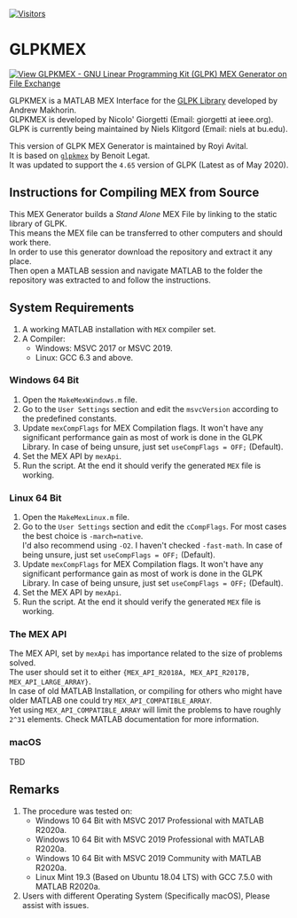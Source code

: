 [![Visitors](https://hits.seeyoufarm.com/api/count/incr/badge.svg?url=https%3A%2F%2Fgithub.com%2FRoyiAvital%2FStackExchangeCodes&count_bg=%2379C83D&title_bg=%23555555&icon=&icon_color=%23E7E7E7&title=Visitors+%28Daily+%2F+Total%29&edge_flat=false)](https://github.com/RoyiAvital/StackExchangeCodes)

# GLPKMEX

[![View GLPKMEX - GNU Linear Programming Kit (GLPK) MEX Generator on File Exchange](https://www.mathworks.com/matlabcentral/images/matlab-file-exchange.svg)](https://www.mathworks.com/matlabcentral/fileexchange/75318-glpkmex-gnu-linear-programming-kit-glpk-mex-generator)

GLPKMEX is a MATLAB MEX Interface for the [GLPK Library](https://www.gnu.org/software/glpk/) developed by Andrew Makhorin.  
GLPKMEX is developed by Nicolo' Giorgetti (Email: giorgetti at ieee.org).  
GLPK is currently being maintained by Niels Klitgord (Email: niels at bu.edu).  

This version of GLPK MEX Generator is maintained by Royi Avital.  
It is based on [`glpkmex`](https://github.com/blegat/glpkmex) by Benoit Legat.  
It was updated to support the `4.65` version of GLPK (Latest as of May 2020).

## Instructions for Compiling MEX from Source

This MEX Generator builds a *Stand Alone* MEX File by linking to the static library of GLPK.  
This means the MEX file can be transferred to other computers and should work there.  
In order to use this generator download the repository and extract it any place.  
Then open a MATLAB session and navigate MATLAB to the folder the repository was extracted to and follow the instructions.

## System Requirements

 1.	A working MATLAB installation with `MEX` compiler set.
 2.	A Compiler:
 	*	Windows: MSVC 2017 or MSVC 2019.
	*	Linux: GCC 6.3 and above.

### Windows 64 Bit

 1.	Open the `MakeMexWindows.m` file.
 2.	Go to the `User Settings` section and edit the `msvcVersion` according to the predefined constants.
 3.	Update `mexCompFlags` for MEX Compilation flags. It won't have any significant performance gain as most of work is done in the GLPK Library.
 	In case of being unsure, just set `useCompFlags = OFF;` (Default).
 4.	Set the MEX API by `mexApi`.
 5.	Run the script. At the end it should verify the generated `MEX` file is working.

### Linux 64 Bit

 1.	Open the `MakeMexLinux.m` file.
 2.	Go to the `User Settings` section and edit the `cCompFlags`. For most cases the best choice is `-march=native`.  
 	I'd also recommend using `-O2`. I haven't checked `-fast-math`. In case of being unsure, just set `useCompFlags = OFF;` (Default).
 3.	Update `mexCompFlags` for MEX Compilation flags. It won't have any significant performance gain as most of work is done in the GLPK Library.
 	In case of being unsure, just set `useCompFlags = OFF;` (Default).
 4.	Set the MEX API by `mexApi`.
 5.	Run the script. At the end it should verify the generated `MEX` file is working.
 
### The MEX API

The MEX API, set by `mexApi` has importance related to the size of problems solved.  
The user should set it to either `{MEX_API_R2018A, MEX_API_R2017B, MEX_API_LARGE_ARRAY}`.  
In case of old MATLAB Installation, or compiling for others who might have older MATLAB one could try `MEX_API_COMPATIBLE_ARRAY`.  
Yet using `MEX_API_COMPATIBLE_ARRAY` will limit the problems to have roughly `2^31` elements. Check MATLAB documentation for more information.

### macOS

TBD

## Remarks

 1.	The procedure was tested on:
	*	Windows 10 64 Bit with MSVC 2017 Professional with MATLAB R2020a.
	*	Windows 10 64 Bit with MSVC 2019 Professional with MATLAB R2020a.
	*	Windows 10 64 Bit with MSVC 2019 Community with MATLAB R2020a.
	* 	Linux Mint 19.3 (Based on Ubuntu 18.04 LTS) with GCC 7.5.0 with MATLAB R2020a.
 2. Users with different Operating System (Specifically macOS), Please assist with issues.
